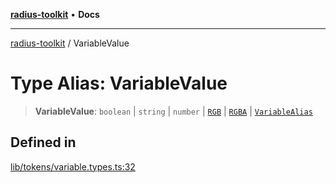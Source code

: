 [**radius-toolkit**](../README.md) • **Docs**

***

[radius-toolkit](../globals.md) / VariableValue

# Type Alias: VariableValue

> **VariableValue**: `boolean` \| `string` \| `number` \| [`RGB`](../interfaces/RGB.md) \| [`RGBA`](../interfaces/RGBA.md) \| [`VariableAlias`](../interfaces/VariableAlias.md)

## Defined in

[lib/tokens/variable.types.ts:32](https://github.com/rangle/radius-token-tango/blob/5b6e6f5adbda55f8c41a4c8308d1d8885a9b9a2f/packages/radius-toolkit/src/lib/tokens/variable.types.ts#L32)
